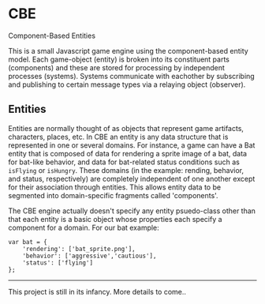 CBE
===

Component-Based Entities


This is a small Javascript game engine using the component-based entity model. Each game-object (entity) is broken into its constituent parts (components) and these are stored for processing by independent processes (systems). Systems communicate with eachother by subscribing and publishing to certain message types via a relaying object (observer).


Entities
--------

Entities are normally thought of as objects that represent game artifacts, characters, places, etc. In CBE an entity is any data structure that is represented in one or several domains. For instance, a game can have a Bat entity that is composed of data for rendering a sprite image of a bat, data for bat-like behavior, and data for bat-related status conditions such as `isFlying` or `isHungry`. These domains (in the example: rending, behavior, and status, respectively) are completely independent of one another except for their association through entities. This allows entity data to be segmented into domain-specific fragments called 'components'. 

The CBE engine actually doesn't specify any entity psuedo-class other than that each entity is a basic object whose properties each specify a component for a domain. For our bat example:

    var bat = {
    	'rendering': ['bat_sprite.png'],
    	'behavior': ['aggressive','cautious'],
    	'status': ['flying']
    };





---

This project is still in its infancy. More details to come..
